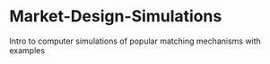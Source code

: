 # Market-Design-Simulations
Intro to computer simulations of popular matching mechanisms with examples
